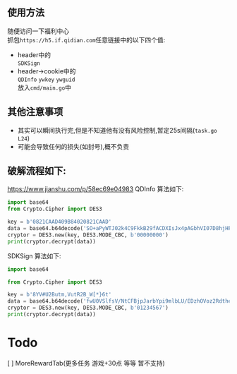 ## 使用方法
随便访问一下福利中心  
抓包`https://h5.if.qidian.com`任意链接中的以下四个值:  
+ header中的  
  `SDKSign`
+ header->cookie中的  
  `QDInfo`
  `ywkey` 
  `ywguid`   
放入`cmd/main.go`中
## 其他注意事项
+ 其实可以瞬间执行完,但是不知道他有没有风险控制,暂定25s间隔(`task.go L24`)
+ 可能会导致任何的损失(如封号),概不负责
## 破解流程如下:
https://www.jianshu.com/p/58ec69e04983
QDInfo 算法如下:
```python
import base64
from Crypto.Cipher import DES3

key = b'0821CAAD409B84020821CAAD'
data = base64.b64decode('SO+aPyWTJ02k4C9FkkB29fACDXIsJx4pAGbhVI07D8hjHPOEsCFgpJ99gS3kYIjunO+UrcWbhPgIlUSo3XxdoisFnouWF80qfP+9nYAPZWuWE/x7ukJhxq8DEJW+n90UAoC6t3e9KFYaJ/yFFUfggDVS6xpzIkTxCCDps2WxRBcdvOXoA5I5/i3jrw8wJqw0DmbxzkSOoKB1T5VHx/VjWCoYTuW8fA5DlGMQL+4lQldYUANNM1Aarp6oD16p7Rqc9JpGyHOOnKF3tDxv8vGv0ElZszGBKKqK70o3d0OzvfmgFhyXErR92g==')
cryptor = DES3.new(key, DES3.MODE_CBC, b'00000000')
print(cryptor.decrypt(data))
```
SDKSign 算法如下:
```python
import base64

from Crypto.Cipher import DES3

key = b'8YV#U2Butm,VutR2B_W[*}6t'
data = base64.b64decode('fwU0VSlfsV/NtCFBjpJarbYpi9mlbLU/EDzhOVoz2RdtheX+SLpjTy8L2+gA InschgJSs1O5vbtFpSZ6+GPI8iEd6QhtwlTz8ODKLNM1r+aH0A8sY5+lP6la DPt/GpDgPvW5ZvKHiqnIqFEJHRoPYEshR2+cAq03JfcYLPvSfE7DpuHLVA2F mRtLGCdVWmTujc/5Lb+/Cmk=')
cryptor = DES3.new(key, DES3.MODE_CBC, b'01234567')
print(cryptor.decrypt(data))
```
# Todo
[ ] MoreRewardTab(更多任务 游戏+30点 等等  暂不支持)

